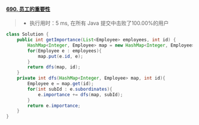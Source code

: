 #### [690. 员工的重要性](https://leetcode-cn.com/problems/employee-importance/)

> - 执行用时：5 ms, 在所有 Java 提交中击败了100.00%的用户

```java
class Solution {
    public int getImportance(List<Employee> employees, int id) {
        HashMap<Integer, Employee> map = new HashMap<Integer, Employee>();
        for(Employee e : employees){
            map.put(e.id, e);
        }
        return dfs(map, id);
    }
    private int dfs(HashMap<Integer, Employee> map, int id){
        Employee e = map.get(id);
        for(int subId : e.subordinates){
            e.importance += dfs(map, subId);
        }
        return e.importance;
    }
}
```

